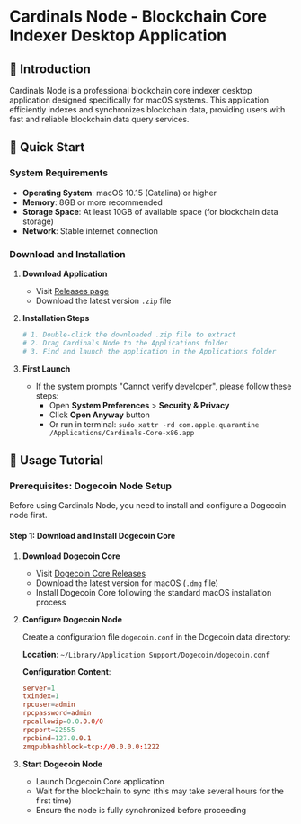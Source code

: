 # Cardinals Node - Blockchain Core Indexer Desktop Application

## 📖 Introduction

Cardinals Node is a professional blockchain core indexer desktop application designed specifically for macOS systems. This application efficiently indexes and synchronizes blockchain data, providing users with fast and reliable blockchain data query services.

## 🚀 Quick Start

### System Requirements

- **Operating System**: macOS 10.15 (Catalina) or higher
- **Memory**: 8GB or more recommended
- **Storage Space**: At least 10GB of available space (for blockchain data storage)
- **Network**: Stable internet connection

### Download and Installation

1. **Download Application**
   - Visit [Releases page](https://github.com/dogeuni-org/cardinals-node/releases)
   - Download the latest version `.zip` file

2. **Installation Steps**
   ```bash
   # 1. Double-click the downloaded .zip file to extract
   # 2. Drag Cardinals Node to the Applications folder
   # 3. Find and launch the application in the Applications folder
   ```

3. **First Launch**
   - If the system prompts "Cannot verify developer", please follow these steps:
     - Open **System Preferences** > **Security & Privacy**
     - Click **Open Anyway** button
     - Or run in terminal: `sudo xattr -rd com.apple.quarantine /Applications/Cardinals-Core-x86.app`

## 🎯 Usage Tutorial

### Prerequisites: Dogecoin Node Setup

Before using Cardinals Node, you need to install and configure a Dogecoin node first.

#### Step 1: Download and Install Dogecoin Core

1. **Download Dogecoin Core**
   - Visit [Dogecoin Core Releases](https://github.com/dogecoin/dogecoin/releases)
   - Download the latest version for macOS (`.dmg` file)
   - Install Dogecoin Core following the standard macOS installation process

2. **Configure Dogecoin Node**
   
   Create a configuration file `dogecoin.conf` in the Dogecoin data directory:
   
   **Location**: `~/Library/Application Support/Dogecoin/dogecoin.conf`
   
   **Configuration Content**:
   ```conf
   server=1
   txindex=1
   rpcuser=admin
   rpcpassword=admin
   rpcallowip=0.0.0.0/0
   rpcport=22555
   rpcbind=127.0.0.1
   zmqpubhashblock=tcp://0.0.0.0:1222
   ```

3. **Start Dogecoin Node**
   - Launch Dogecoin Core application
   - Wait for the blockchain to sync (this may take several hours for the first time)
   - Ensure the node is fully synchronized before proceeding



